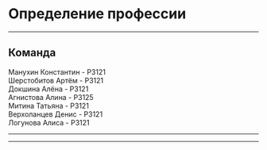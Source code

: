 # Определение профессии

---

## Команда

Манухин Константин - P3121  
Шерстобитов Артём - P3121  
Докшина Алёна - Р3121  
Агнистова Алина - Р3125  
Митина Татьяна - Р3121  
Верхоланцев Денис - Р3121  
Логунова Алиса - Р3121  

---
---
